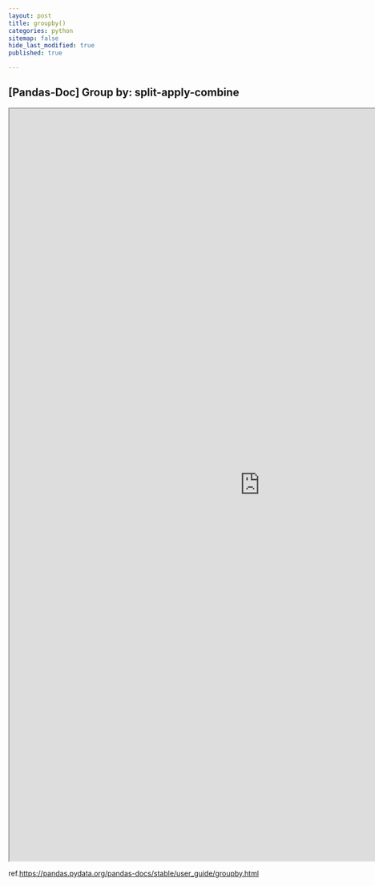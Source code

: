 ```yaml
---
layout: post
title: groupby()
categories: python
sitemap: false
hide_last_modified: true
published: true

---
```


## [Pandas-Doc] Group by: split-apply-combine

<iframe src="https://nbviewer.org/gist/soyeonkimgithub/f82f7c4b82311c3336daa7b5b9ab3b58" width="1000" height="1500" scrolling="yes" frameborder="1"></iframe>


ref.https://pandas.pydata.org/pandas-docs/stable/user_guide/groupby.html